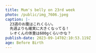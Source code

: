 ```yaml
---
title: Mum's belly on 23rd week
photo: /public/img_7606.jpeg
caption: |-
  23週のお腹はこれくらい。
  先週よりも確実に大きくなってる！
  レオくんの体重は600gくらいかな？
publish-date: 2023-09-14T02:10:53.119Z
age: Before Birth
---
```

